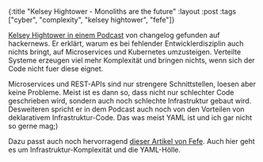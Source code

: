 {:title "Kelsey Hightower - Monoliths are the future"
 :layout :post
 :tags  ["cyber", "complexity", "kelsey hightower", "fefe"]}

[Kelsey Hightower in einem Podcast](https://changelog.com/posts/monoliths-are-the-future) von changelog gefunden auf hackernews. Er erklärt, warum es bei fehlender Entwicklerdisziplin auch nichts bringt, auf Microservices und Kubernetes umzusteigen. Verteilte Systeme erzeugen viel mehr Komplexität und bringen nichts, wenn sich der Code nicht fuer diese eignet.

Microservices und REST-APIs sind nur strengere Schnittstellen, loesen aber keine Probleme. Meist ist es dann so, dass nicht nur schlechter Code geschrieben wird, sondern auch noch schlechte Infrastruktur gebaut wird. Desweiteren spricht er in dem Podcast auch noch von den Vorteilen von deklarativem Infrastruktur-Code. Das was meist YAML ist und ich gar nicht so gerne mag;)

Dazu passt auch noch hervorragend [dieser Artikel von Fefe](https://blog.fefe.de/?ts=a0d07bd8). Auch hier geht es um Infrastruktur-Komplexität und die YAML-Hölle.

